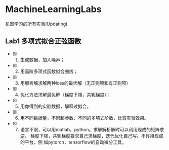 # MachineLearningLabs

机器学习的所有实验(Updating)

## Lab1 多项式拟合正弦函数
  - [x] 1. 生成数据，加入噪声；
  - [x] 2. 用高阶多项式函数拟合曲线；
  - [x] 3. 用解析解求解两种loss的最优解（无正则项和有正则项）
  - [x] 4. 优化方法求解最优解（梯度下降，共轭梯度）；
  - [x] 5. 用你得到的实验数据，解释过拟合。
  - [x] 6. 用不同数据量，不同超参数，不同的多项式阶数，比较实验效果。
  - [x] 7. 语言不限，可以用matlab，python。求解解析解时可以利用现成的矩阵求逆。
    梯度下降，共轭梯度要求自己求梯度，迭代优化自己写。不许用现成的平台，例
    如pytorch，tensorflow的自动微分工具。